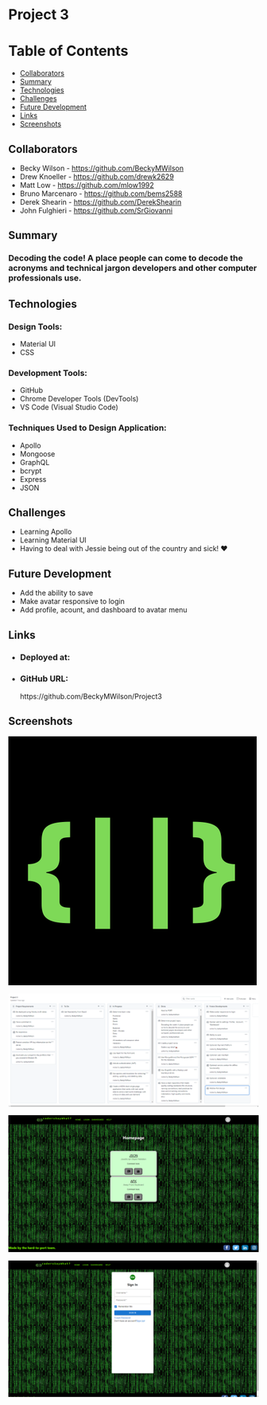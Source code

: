# <b>Project 3</b>

<h1><b>Table of Contents</b></h1>
<ul>
    <li>
     <a href="#Collaborators">Collaborators</a>
    </li>
    <li>
     <a href="#Summary">Summary</a>
    </li>
    <li>
     <a href="#technologies">Technologies</a>
    </li>
    <li>
     <a href="#challenges">Challenges</a>
    </li>
    <li>
     <a href="#futre-development">Future Development</a>
    </li>
    <li>
     <a href="#links">Links</a>
    </li>
    <li>
     <a href="#screenshots">Screenshots</a>
    </li>
</ul>

## <h2><b>Collaborators</b></h2>
- Becky Wilson - https://github.com/BeckyMWilson
- Drew Knoeller - https://github.com/drewk2629
- Matt Low - https://github.com/mlow1992
- Bruno Marcenaro - https://github.com/bems2588
- Derek Shearin - https://github.com/DerekShearin
- John Fulghieri - https://github.com/SrGiovanni

### <h2><b>Summary</b></h2>
<h3>Decoding the code! A place people can come to decode the acronyms and technical jargon developers and other computer professionals use.
</h3>

### <h2><b>Technologies</b></h2>
<h3>Design Tools:</h3>
 <ul>
   <li>
    Material UI
   </li>
   <li>
    CSS
   </li>
</ul>

<h3>Development Tools:</h3>
 <ul>
   <li>
    GitHub
   </li>
   <li>
    Chrome Developer Tools (DevTools)
   </li>
   <li>
    VS Code (Visual Studio Code)
   </li>
 </ul>

<h3>Techniques Used to Design Application:</h3>
 <ul>
   <li>
    Apollo
   </li>
   <li>
   Mongoose
   </li>
   <li>
   GraphQL
   </li>
   <li>
   bcrypt
   </li>
   <li>
   Express
   </li>
   <li>
   JSON
   </li>
 </ul>

### <h2><b>Challenges</b></h2>
<ul>
 <li>
 Learning Apollo
 </li>
  <li>
 Learning Material UI
</li>
 <li>
 Having to deal with Jessie being out of the country and sick! ❤️
 </li>
</ul>

### <h2><b>Future Development</b></h2>
<ul>
 <li>
 Add the ability to save
 </li>
 <li>
 Make avatar responsive to login
 </li>
 <li>
 Add profile, acount, and dashboard to avatar menu
 </li>
</ul>

### <h2><b>Links</b></h2>
<ul>
 <li>
   <h3>Deployed at:</h3>

 </li>
 <li>
   <h3>GitHub URL:</h3>
https://github.com/BeckyMWilson/Project3
 </li>
</ul>

### <h2><b>Screenshots</b></h2>

![Project Logo](https://github.com/BeckyMWilson/Project3/blob/main/client/src/assets/images/cswlogo.png)

![Kanban Page](https://github.com/BeckyMWilson/Project3/blob/main/client/src/assets/images/kanbanBoard.png)

![Landing Page](https://github.com/BeckyMWilson/Project3/blob/main/client/src/assets/images/landingPage.png)

![Login Page](https://github.com/BeckyMWilson/Project3/blob/main/client/src/assets/images/loginScreen.png)




